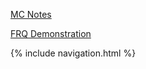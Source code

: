 [MC Notes](https://padlet.com/prishamaiti/v5cwhihorrhhgnp5)

[FRQ Demonstration](https://replit.com/@PrishaMaiti/DataStructures)

{% include navigation.html %}

